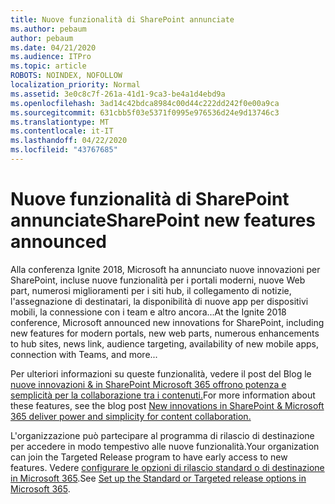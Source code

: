 ```yaml
---
title: Nuove funzionalità di SharePoint annunciate
ms.author: pebaum
author: pebaum
ms.date: 04/21/2020
ms.audience: ITPro
ms.topic: article
ROBOTS: NOINDEX, NOFOLLOW
localization_priority: Normal
ms.assetid: 3e0c8c7f-261a-41d1-9ca3-be4a1d4ebd9a
ms.openlocfilehash: 3ad14c42bdca8984c00d44c222dd242f0e00a9ca
ms.sourcegitcommit: 631cbb5f03e5371f0995e976536d24e9d13746c3
ms.translationtype: MT
ms.contentlocale: it-IT
ms.lasthandoff: 04/22/2020
ms.locfileid: "43767685"
---
```

# <a name="sharepoint-new-features-announced"></a><span data-ttu-id="01fc0-102">Nuove funzionalità di SharePoint annunciate</span><span class="sxs-lookup"><span data-stu-id="01fc0-102">SharePoint new features announced</span></span>

<span data-ttu-id="01fc0-103">Alla conferenza Ignite 2018, Microsoft ha annunciato nuove innovazioni per SharePoint, incluse nuove funzionalità per i portali moderni, nuove Web part, numerosi miglioramenti per i siti hub, il collegamento di notizie, l'assegnazione di destinatari, la disponibilità di nuove app per dispositivi mobili, la connessione con i team e altro ancora...</span><span class="sxs-lookup"><span data-stu-id="01fc0-103">At the Ignite 2018 conference, Microsoft announced new innovations for SharePoint, including new features for modern portals, new web parts, numerous enhancements to hub sites, news link, audience targeting, availability of new mobile apps, connection with Teams, and more...</span></span>
  
<span data-ttu-id="01fc0-104">Per ulteriori informazioni su queste funzionalità, vedere il post del Blog le [nuove innovazioni &amp; in SharePoint Microsoft 365 offrono potenza e semplicità per la collaborazione tra i contenuti.](https://go.microsoft.com/fwlink/?linkid=2026502)</span><span class="sxs-lookup"><span data-stu-id="01fc0-104">For more information about these features, see the blog post [New innovations in SharePoint &amp; Microsoft 365 deliver power and simplicity for content collaboration.](https://go.microsoft.com/fwlink/?linkid=2026502)</span></span>
  
<span data-ttu-id="01fc0-105">L'organizzazione può partecipare al programma di rilascio di destinazione per accedere in modo tempestivo alle nuove funzionalità.</span><span class="sxs-lookup"><span data-stu-id="01fc0-105">Your organization can join the Targeted Release program to have early access to new features.</span></span> <span data-ttu-id="01fc0-106">Vedere [configurare le opzioni di rilascio standard o di destinazione in Microsoft 365](https://docs.microsoft.com/office365/admin/manage/release-options-in-office-365).</span><span class="sxs-lookup"><span data-stu-id="01fc0-106">See [Set up the Standard or Targeted release options in Microsoft 365](https://docs.microsoft.com/office365/admin/manage/release-options-in-office-365).</span></span>
